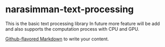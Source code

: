 # narasimman-text-processing

This is the basic text processing library
In future more feature will be add and also supports the computation process with CPU and GPU.

[Github-flavored Markdown](https://guides.github.com/features/mastering-markdown/)
to write your content.